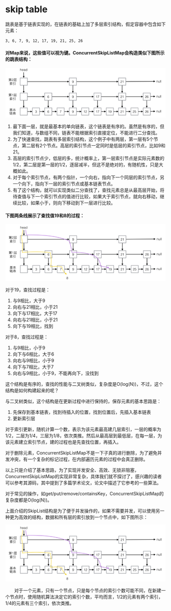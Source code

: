 # skip table
 跳表是基于链表实现的，在链表的基础上加了多层索引结构，假定容器中包含如下元素：

    3, 6, 7, 9, 12, 17, 19, 21, 25, 26
 
#### 对Map来说，这些值可以视为键。ConcurrentSkipListMap会构造类似下图所示的跳表结构：
    
![avatar](skiplist.png)

  1. 最下面一层，就是最基本的单向链表，这个链表是有序的。虽然是有序的，但我们知道，与数组不同，链表不能根据索引直接定位，不能进行二分查找。
  2. 为了快速查找，跳表有多层索引结构，这个例子中有两层，第一层有5个节点，第二层有2个节点。高层的索引节点一定同时是低层的索引节点，比如9和21。
  3. 高层的索引节点少，低层的多，统计概率上，第一层索引节点是实际元素数的1/2，第二层是第一层的1/2，逐层减半，但这不是绝对的，有随机性，只是大概如此。
  4. 对于每个索引节点，有两个指针，一个向右，指向下一个同层的索引节点，另一个向下，指向下一层的索引节点或基本链表节点。
  5. 有了这个结构，就可以实现类似二分查找了，查找元素总是从最高层开始，将待查值与下一个索引节点的值进行比较，如果大于索引节点，就向右移动，继续比较，如果小于，则向下移动到下一层进行比较。

#### 下图两条线展示了查找值19和8的过程：
  
  ![avatar](search.png)
  
对于19，查找过程是：
1. 与9相比，大于9
2. 向右与21相比，小于21
3. 向下与17相比，大于17
4. 向右与21相比，小于21
5. 向下与19相比，找到

对于8，查找过程是：
1. 与9相比，小于9
2. 向下与6相比，大于6
3. 向右与9相比，小于9
4. 向下与7相比，大于7
5. 向右与9相比，小于9，不能再向下，没找到

这个结构是有序的，查找的性能与二叉树类似，复杂度是O(log(N))，不过，这个结构是如何构建起来的呢？

与二叉树类似，这个结构是在更新过程中进行保持的，保存元素的基本思路是：

1. 先保存到基本链表，找到待插入的位置，找到位置后，先插入基本链表
2. 更新索引层

对于索引更新，随机计算一个数，表示为该元素最高建几层索引，一层的概率为1/2，二层为1/4，三层为1/8，依次类推。然后从最高层到最低层，在每一层，为该元素建立索引节点，建的过程也是先查找位置，再插入。

对于删除元素，ConcurrentSkipListMap不是一下子真的进行删除，为了避免并发冲突，有一个复杂的标记过程，在内部遍历元素的过程中会真正删除。

以上只是介绍了基本思路，为了实现并发安全、高效、无锁非阻塞，ConcurrentSkipListMap的实现非常复杂，具体我们就不探讨了，感兴趣的读者可以参考其源码，其中提到了多篇学术论文，论文中描述了它参考的一些算法。

对于常见的操作，如get/put/remove/containsKey，ConcurrentSkipListMap的复杂度都是O(log(N))。

上面介绍的SkipList结构是为了便于并发操作的，如果不需要并发，可以使用另一种更为高效的结构，数据和所有层的索引放到一个节点中，如下图所示：

![avatar](search.png)

&emsp;&emsp;对于一个元素，只有一个节点，只是每个节点的索引个数可能不同，在新建一个节点时，使用随机算法决定它的索引个数，平均而言，1/2的元素有两个索引，1/4的元素有三个索引，依次类推。

